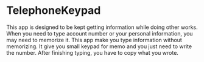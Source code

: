 # TelephoneKeypad
This app is designed to be kept getting information while doing other works. When you need to type account number or your personal information, you may need to memorize it. This app make you type information without memorizing. It give you small keypad for memo and you just need to write the number. After finishing typing, you have to copy what you wrote.
